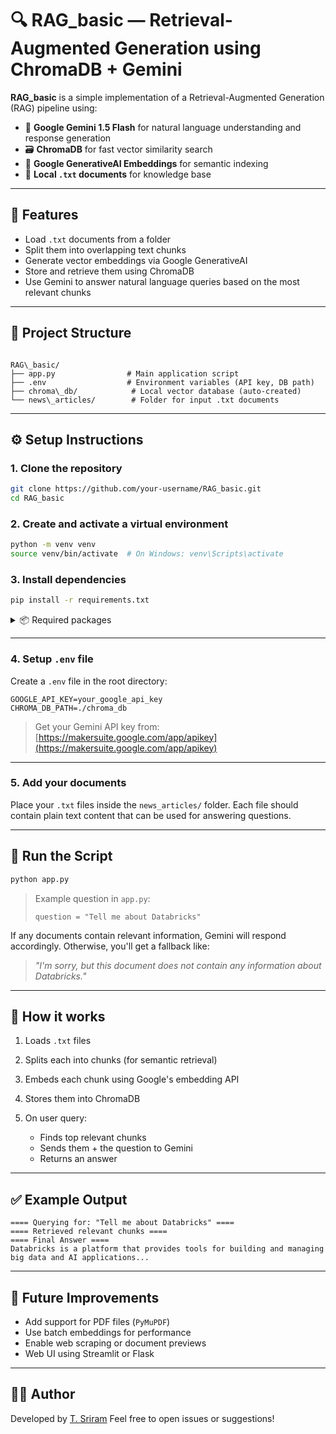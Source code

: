 # 🔍 RAG_basic — Retrieval-Augmented Generation using ChromaDB + Gemini

**RAG_basic** is a simple implementation of a Retrieval-Augmented Generation (RAG) pipeline using:

- 🧠 **Google Gemini 1.5 Flash** for natural language understanding and response generation
- 🗃️ **ChromaDB** for fast vector similarity search
- 🧬 **Google GenerativeAI Embeddings** for semantic indexing
- 📄 **Local `.txt` documents** for knowledge base

---

## 📌 Features

- Load `.txt` documents from a folder
- Split them into overlapping text chunks
- Generate vector embeddings via Google GenerativeAI
- Store and retrieve them using ChromaDB
- Use Gemini to answer natural language queries based on the most relevant chunks

---

## 📂 Project Structure

```

RAG\_basic/
├── app.py                # Main application script
├── .env                  # Environment variables (API key, DB path)
├── chroma\_db/            # Local vector database (auto-created)
└── news\_articles/        # Folder for input .txt documents

````

---

## ⚙️ Setup Instructions

### 1. Clone the repository

```bash
git clone https://github.com/your-username/RAG_basic.git
cd RAG_basic
````

### 2. Create and activate a virtual environment

```bash
python -m venv venv
source venv/bin/activate  # On Windows: venv\Scripts\activate
```

### 3. Install dependencies

```bash
pip install -r requirements.txt
```

<details>
<summary>📦 Required packages</summary>

You can add this in `requirements.txt`:

```
python-dotenv
chromadb
google-generativeai
```

</details>

---

### 4. Setup `.env` file

Create a `.env` file in the root directory:

```
GOOGLE_API_KEY=your_google_api_key
CHROMA_DB_PATH=./chroma_db
```

> Get your Gemini API key from: [https://makersuite.google.com/app/apikey](https://makersuite.google.com/app/apikey)

---

### 5. Add your documents

Place your `.txt` files inside the `news_articles/` folder.
Each file should contain plain text content that can be used for answering questions.

---

## 🚀 Run the Script

```bash
python app.py
```

> Example question in `app.py`:
>
> ```
> question = "Tell me about Databricks"
> ```

If any documents contain relevant information, Gemini will respond accordingly. Otherwise, you'll get a fallback like:

> *"I'm sorry, but this document does not contain any information about Databricks."*

---

## 🧠 How it works

1. Loads `.txt` files
2. Splits each into chunks (for semantic retrieval)
3. Embeds each chunk using Google's embedding API
4. Stores them into ChromaDB
5. On user query:

   * Finds top relevant chunks
   * Sends them + the question to Gemini
   * Returns an answer

---

## ✅ Example Output

```
==== Querying for: "Tell me about Databricks" ====
==== Retrieved relevant chunks ====
==== Final Answer ====
Databricks is a platform that provides tools for building and managing big data and AI applications...
```

---

## 🧩 Future Improvements

* Add support for PDF files (`PyMuPDF`)
* Use batch embeddings for performance
* Enable web scraping or document previews
* Web UI using Streamlit or Flask

---

## 🙋‍♂️ Author

Developed by [T. Sriram](https://github.com/Nani1333)
Feel free to open issues or suggestions!

```
